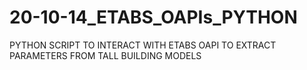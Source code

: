 # 20-10-14_ETABS_OAPIs_PYTHON
PYTHON SCRIPT TO INTERACT WITH ETABS OAPI TO EXTRACT PARAMETERS FROM TALL BUILDING MODELS
